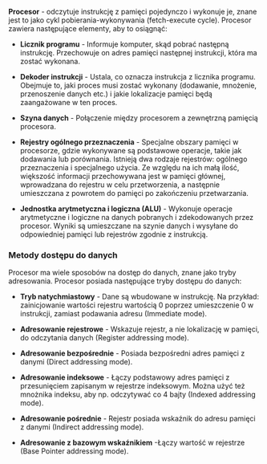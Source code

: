 **Procesor** - odczytuje instrukcję z pamięci pojedynczo i wykonuje je, znane jest to jako cykl pobierania-wykonywania (fetch-execute cycle). Procesor zawiera następujące elementy, aby to osiągnąć:

- **Licznik programu**  - Informuje komputer, skąd pobrać następną instrukcję. Przechowuje on adres pamięci następnej instrukcji, która ma zostać wykonana.
  
- **Dekoder instrukcji**  - Ustala, co oznacza instrukcja z licznika programu. Obejmuje to, jaki proces musi zostać wykonany (dodawanie, mnożenie, przenoszenie danych etc.) i jakie lokalizacje pamięci będą zaangażowane w ten proces.
  
- **Szyna danych**  - Połączenie między procesorem a zewnętrzną pamięcią procesora.
  
- **Rejestry ogólnego przeznaczenia**  - Specjalne obszary pamięci w procesorze, gdzie wykonywane są podstawowe operacje, takie jak dodawania lub porównania. Istnieją dwa rodzaje rejestrów: ogólnego przeznaczenia i specjalnego użycia. Ze względu na ich małą ilość, większość informacji przechowywana jest w pamięci głównej, wprowadzana do rejestru w celu przetworzenia, a następnie umieszczana z powrotem do pamięci po zakończeniu przetwarzania.
  
- **Jednostka arytmetyczna i logiczna (ALU)**  - Wykonuje operacje arytmetyczne i logiczne na danych pobranych i zdekodowanych przez procesor. Wyniki są umieszczane na szynie danych i wysyłane do odpowiedniej pamięci lub rejestrów zgodnie z instrukcją.

### Metody dostępu do danych

Procesor ma wiele sposobów na dostęp do danych, znane jako tryby adresowania. Procesor posiada następujące tryby dostępu do danych:

- **Tryb natychmiastowy** - Dane są wbudowane w instrukcję. Na przykład: zainicjowanie wartości rejestru wartością 0 poprzez umieszczenie 0 w instrukcji, zamiast podawania adresu (Immediate mode).
  
- **Adresowanie rejestrowe** - Wskazuje rejestr, a nie lokalizację w pamięci, do odczytania danych (Register addressing mode).
  
- **Adresowanie bezpośrednie** - Posiada bezpośredni adres pamięci z danymi (Direct addressing mode).
  
- **Adresowanie indeksowe** - Łączy podstawowy adres pamięci z przesunięciem zapisanym w rejestrze indeksowym. Można użyć też mnożnika indeksu, aby np. odczytywać co 4 bajty (Indexed addressing mode).
  
- **Adresowanie pośrednie** - Rejestr posiada wskaźnik do adresu pamięci z danymi (Indirect addressing mode).
  
- **Adresowanie z bazowym wskaźnikiem** -Łączy wartość w rejestrze (Base Pointer addressing mode).

